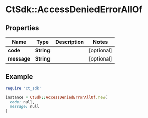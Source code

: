 # CtSdk::AccessDeniedErrorAllOf

## Properties

| Name | Type | Description | Notes |
| ---- | ---- | ----------- | ----- |
| **code** | **String** |  | [optional] |
| **message** | **String** |  | [optional] |

## Example

```ruby
require 'ct_sdk'

instance = CtSdk::AccessDeniedErrorAllOf.new(
  code: null,
  message: null
)
```

